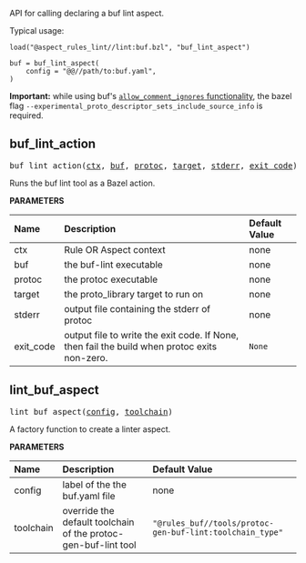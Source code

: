 <!-- Generated with Stardoc: http://skydoc.bazel.build -->

API for calling declaring a buf lint aspect.

Typical usage:

```
load("@aspect_rules_lint//lint:buf.bzl", "buf_lint_aspect")

buf = buf_lint_aspect(
    config = "@@//path/to:buf.yaml",
)
```

**Important:** while using buf's [`allow_comment_ignores` functionality](https://buf.build/docs/configuration/v1/buf-yaml#allow_comment_ignores), the bazel flag `--experimental_proto_descriptor_sets_include_source_info` is required. 


<a id="buf_lint_action"></a>

## buf_lint_action

<pre>
buf_lint_action(<a href="#buf_lint_action-ctx">ctx</a>, <a href="#buf_lint_action-buf">buf</a>, <a href="#buf_lint_action-protoc">protoc</a>, <a href="#buf_lint_action-target">target</a>, <a href="#buf_lint_action-stderr">stderr</a>, <a href="#buf_lint_action-exit_code">exit_code</a>)
</pre>

Runs the buf lint tool as a Bazel action.

**PARAMETERS**


| Name  | Description | Default Value |
| :------------- | :------------- | :------------- |
| <a id="buf_lint_action-ctx"></a>ctx |  Rule OR Aspect context   |  none |
| <a id="buf_lint_action-buf"></a>buf |  the buf-lint executable   |  none |
| <a id="buf_lint_action-protoc"></a>protoc |  the protoc executable   |  none |
| <a id="buf_lint_action-target"></a>target |  the proto_library target to run on   |  none |
| <a id="buf_lint_action-stderr"></a>stderr |  output file containing the stderr of protoc   |  none |
| <a id="buf_lint_action-exit_code"></a>exit_code |  output file to write the exit code. If None, then fail the build when protoc exits non-zero.   |  <code>None</code> |


<a id="lint_buf_aspect"></a>

## lint_buf_aspect

<pre>
lint_buf_aspect(<a href="#lint_buf_aspect-config">config</a>, <a href="#lint_buf_aspect-toolchain">toolchain</a>)
</pre>

A factory function to create a linter aspect.

**PARAMETERS**


| Name  | Description | Default Value |
| :------------- | :------------- | :------------- |
| <a id="lint_buf_aspect-config"></a>config |  label of the the buf.yaml file   |  none |
| <a id="lint_buf_aspect-toolchain"></a>toolchain |  override the default toolchain of the protoc-gen-buf-lint tool   |  <code>"@rules_buf//tools/protoc-gen-buf-lint:toolchain_type"</code> |


